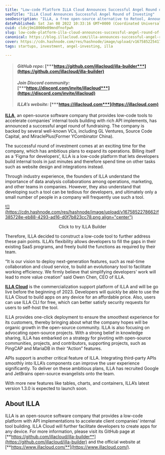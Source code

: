 ```yaml
---
title: "Low-code Platform ILLA Cloud Announces Successful Angel Round of Investing"
seoTitle: "ILLA Cloud Announces Successful Angel Round of Investing"
seoDescription: "ILLA, a free open-source alternative to Retool, Announces Successful Angel Round of Investing."
datePublished: Sat Jan 08 2022 10:33:16 GMT+0000 (Coordinated Universal Time)
cuid: cldvj9m18000e09mndfnofpwh
slug: low-code-platform-illa-cloud-announces-successful-angel-round-of-investing
canonical: https://blog.illacloud.com/illa-announces-successful-angel-round/
cover: https://cdn.hashnode.com/res/hashnode/image/upload/v1675852254179/9d7f28e6-ca5e-4e2d-b24f-1a33bce19348.png
tags: startups, investment, angel-investing, illa

---
```


> #### ***GitHub repo:*** [***https://github.com/illacloud/illa-builder***](https://github.com/illacloud/illa-builder)
> 
> #### ***Join Discord community:*** [***https://discord.com/invite/illacloud***](https://discord.com/invite/illacloud)
> 
> #### ***ILLA’s website:*** [***https://illacloud.com***](https://illacloud.com)

[**ILLA**](https://github.com/illacloud/illa-builder), an open-source software company that provides low-code tools to accelerate companies’ internal tools building with rich API implements, has announced a successful angel round of fundraising. The company is backed by several well-known VCs, including GL Ventures, Source Code Capital, and MiraclePlus(Former YCombinator China).

The successful round of investment comes at an exciting time for the company, which has ambitious plans to expand its operations. Billing itself as a ‘Figma for developers’, ILLA is a low-code platform that lets developers build internal tools in just minutes and therefore spend time on other tasks such as website design and integrations instead.

Through industry experience, the founders of ILLA understand the importance of data analysis collaborations among operations, marketing, and other teams in companies. However, they also understand that developing such a tool can be tedious for developers, and ultimately only a small number of people in a company will frequently use such a tool.

[![](https://cdn.hashnode.com/res/hashnode/image/upload/v1675852278662/f385728e-eb88-4293-ad16-d0f7b823cc78.png align="center")](https://github.com/illacloud/illa-builder)

<center><figcaption>Click to  try ILLA Builder</figcaption></center>

Therefore, ILLA decided to construct a low-code tool to further address these pain points. ILLA’s flexibility allows developers to fill the gaps in their existing SaaS programs, and freely build the functions as required by their team.

“It is our vision to deploy next-generation features, such as real-time collaboration and cloud service, to build an evolutionary tool to facilitate working efficiency. We firmly believe that simplifying developers’ work will lead to more value creation” said Owen Chen, CEO of ILLA.

[**ILLA Cloud**](https://github.com/illacloud/illa-builder) is the commercialization support platform of ILLA and will be go live before the beginning of 2023. Developers will quickly be able to use the ILLA Cloud to build apps on any device for an affordable price. Also, users can use ILLA CLI for free, which can better satisfy security requests for users to self-host the tool.

ILLA provides one-click deployment to ensure the smoothest experience for its customers, thereby bringing about what the company hopes will be organic growth in the open-source community. ILLA is also focusing on advocating open-source projects. With a strong belief in knowledge sharing, ILLA has embarked on a strategy for pivoting with open-source communities, projects, and contributors, supporting projects, such as PingCAP and MariaDB in their “Action” features.

APIs support is another critical feature of ILLA. Integrating third-party APIs smoothly into ILLA’s components can improve the user experience significantly. To deliver on these ambitious plans, ILLA has recruited Google and JetBrains open-source evangelists onto the team.

With more new features like tables, charts, and containers, ILLA’s latest version 1.3.0 is expected to launch soon.

## [**​**](https://www.illacloud.com/blog/illa-announces-successful-angel-round#about-illa)**About ILLA**

ILLA is an open-source software company that provides a low-code platform with API implementations to accelerate client companies’ internal tool building. ILLA Cloud will further facilitate developers to create apps for any device. For more information, please visit its GitHub page at [**https://github.com/illacloud/illa-builder**](https://github.com/illacloud/illa-builder) and the official website at [**https://www.illacloud.com/**](https://www.illacloud.com/).